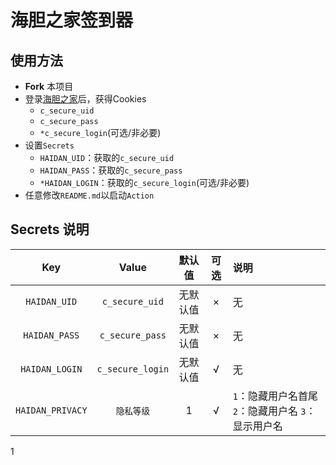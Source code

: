# 海胆之家签到器

## 使用方法

- **Fork** 本项目
- 登录[海胆之家](https://www.haidan.video/)后，获得Cookies
  - `c_secure_uid`
  - `c_secure_pass`
  - `*c_secure_login`(可选/非必要)
- 设置`Secrets`
  - `HAIDAN_UID`：获取的`c_secure_uid`
  - `HAIDAN_PASS`：获取的`c_secure_pass`
  - `*HAIDAN_LOGIN`：获取的`c_secure_login`(可选/非必要)
- 任意修改`README.md`以启动`Action`


## Secrets 说明

|Key|Value|默认值|可选|说明|
|:-:|:-:|:-:|:-:|:-|
|`HAIDAN_UID`|`c_secure_uid`|无默认值|×|无|
|`HAIDAN_PASS`|`c_secure_pass`|无默认值|×|无|
|`HAIDAN_LOGIN`|`c_secure_login`|无默认值|√|无|
|`HAIDAN_PRIVACY`|`隐私等级`|1|√|`1`：隐藏用户名首尾 `2`：隐藏用户名 `3`：显示用户名|
1

